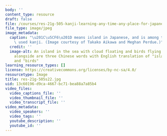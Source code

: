 ```yaml
---
body: ''
content_type: resource
draft: false
file: /courses/res-21g-505-kanji-learning-any-time-any-place-for-japanese-v-spring-2022/res-21g-505s22.jpg
file_type: image/jpeg
image_metadata:
  caption: "\u201C\u5CF6\u201D means island in Japanese, and is among the most commonly\
    \ used kanji. (Image courtesy of Takako Aikawa and Meghan Perdue.)"
  credit: ''
  image-alt: An island in the sea with cloud floating and birds flying in the sky;
    alongside are three Chinese words with English translation of "island," "mountain,"
    and "birds"
learning_resource_types: []
license: https://creativecommons.org/licenses/by-nc-sa/4.0/
resourcetype: Image
title: res-21g-505s22.jpg
uid: 13c60196-d9ca-4667-bc71-bea88a7a85b4
video_files:
  video_captions_file: ''
  video_thumbnail_file: ''
  video_transcript_file: ''
video_metadata:
  video_speakers: ''
  video_tags: ''
  youtube_description: ''
  youtube_id: ''
---
```

